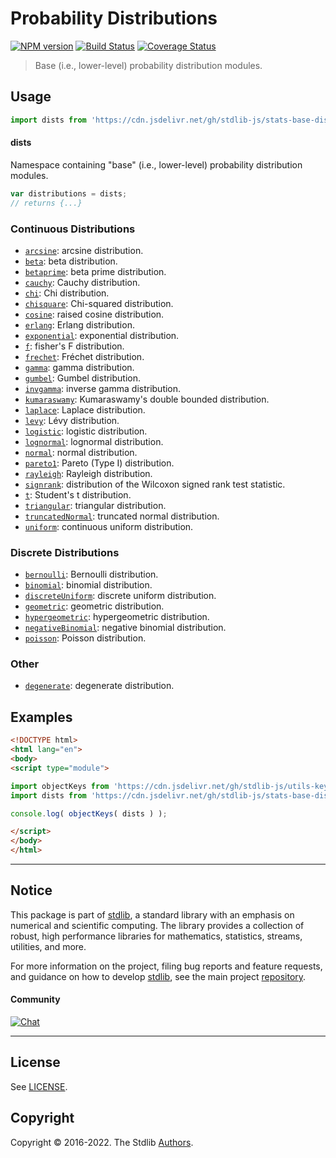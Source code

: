 <!--

@license Apache-2.0

Copyright (c) 2018 The Stdlib Authors.

Licensed under the Apache License, Version 2.0 (the "License");
you may not use this file except in compliance with the License.
You may obtain a copy of the License at

   http://www.apache.org/licenses/LICENSE-2.0

Unless required by applicable law or agreed to in writing, software
distributed under the License is distributed on an "AS IS" BASIS,
WITHOUT WARRANTIES OR CONDITIONS OF ANY KIND, either express or implied.
See the License for the specific language governing permissions and
limitations under the License.

-->

# Probability Distributions

[![NPM version][npm-image]][npm-url] [![Build Status][test-image]][test-url] [![Coverage Status][coverage-image]][coverage-url] <!-- [![dependencies][dependencies-image]][dependencies-url] -->

> Base (i.e., lower-level) probability distribution modules.



<section class="usage">

## Usage

```javascript
import dists from 'https://cdn.jsdelivr.net/gh/stdlib-js/stats-base-dists@esm/index.mjs';
```

#### dists

Namespace containing "base" (i.e., lower-level) probability distribution modules.

```javascript
var distributions = dists;
// returns {...}
```

### Continuous Distributions

<!-- <toc keywords="+continuous, -discrete"> -->

<div class="namespace-toc">

-   <span class="signature">[`arcsine`][@stdlib/stats/base/dists/arcsine]</span><span class="delimiter">: </span><span class="description">arcsine distribution.</span>
-   <span class="signature">[`beta`][@stdlib/stats/base/dists/beta]</span><span class="delimiter">: </span><span class="description">beta distribution.</span>
-   <span class="signature">[`betaprime`][@stdlib/stats/base/dists/betaprime]</span><span class="delimiter">: </span><span class="description">beta prime distribution.</span>
-   <span class="signature">[`cauchy`][@stdlib/stats/base/dists/cauchy]</span><span class="delimiter">: </span><span class="description">Cauchy distribution.</span>
-   <span class="signature">[`chi`][@stdlib/stats/base/dists/chi]</span><span class="delimiter">: </span><span class="description">Chi distribution.</span>
-   <span class="signature">[`chisquare`][@stdlib/stats/base/dists/chisquare]</span><span class="delimiter">: </span><span class="description">Chi-squared distribution.</span>
-   <span class="signature">[`cosine`][@stdlib/stats/base/dists/cosine]</span><span class="delimiter">: </span><span class="description">raised cosine distribution.</span>
-   <span class="signature">[`erlang`][@stdlib/stats/base/dists/erlang]</span><span class="delimiter">: </span><span class="description">Erlang distribution.</span>
-   <span class="signature">[`exponential`][@stdlib/stats/base/dists/exponential]</span><span class="delimiter">: </span><span class="description">exponential distribution.</span>
-   <span class="signature">[`f`][@stdlib/stats/base/dists/f]</span><span class="delimiter">: </span><span class="description">fisher's F distribution.</span>
-   <span class="signature">[`frechet`][@stdlib/stats/base/dists/frechet]</span><span class="delimiter">: </span><span class="description">Fréchet distribution.</span>
-   <span class="signature">[`gamma`][@stdlib/stats/base/dists/gamma]</span><span class="delimiter">: </span><span class="description">gamma distribution.</span>
-   <span class="signature">[`gumbel`][@stdlib/stats/base/dists/gumbel]</span><span class="delimiter">: </span><span class="description">Gumbel distribution.</span>
-   <span class="signature">[`invgamma`][@stdlib/stats/base/dists/invgamma]</span><span class="delimiter">: </span><span class="description">inverse gamma distribution.</span>
-   <span class="signature">[`kumaraswamy`][@stdlib/stats/base/dists/kumaraswamy]</span><span class="delimiter">: </span><span class="description">Kumaraswamy's double bounded distribution.</span>
-   <span class="signature">[`laplace`][@stdlib/stats/base/dists/laplace]</span><span class="delimiter">: </span><span class="description">Laplace distribution.</span>
-   <span class="signature">[`levy`][@stdlib/stats/base/dists/levy]</span><span class="delimiter">: </span><span class="description">Lévy distribution.</span>
-   <span class="signature">[`logistic`][@stdlib/stats/base/dists/logistic]</span><span class="delimiter">: </span><span class="description">logistic distribution.</span>
-   <span class="signature">[`lognormal`][@stdlib/stats/base/dists/lognormal]</span><span class="delimiter">: </span><span class="description">lognormal distribution.</span>
-   <span class="signature">[`normal`][@stdlib/stats/base/dists/normal]</span><span class="delimiter">: </span><span class="description">normal distribution.</span>
-   <span class="signature">[`pareto1`][@stdlib/stats/base/dists/pareto-type1]</span><span class="delimiter">: </span><span class="description">Pareto (Type I) distribution.</span>
-   <span class="signature">[`rayleigh`][@stdlib/stats/base/dists/rayleigh]</span><span class="delimiter">: </span><span class="description">Rayleigh distribution.</span>
-   <span class="signature">[`signrank`][@stdlib/stats/base/dists/signrank]</span><span class="delimiter">: </span><span class="description">distribution of the Wilcoxon signed rank test statistic.</span>
-   <span class="signature">[`t`][@stdlib/stats/base/dists/t]</span><span class="delimiter">: </span><span class="description">Student's t distribution.</span>
-   <span class="signature">[`triangular`][@stdlib/stats/base/dists/triangular]</span><span class="delimiter">: </span><span class="description">triangular distribution.</span>
-   <span class="signature">[`truncatedNormal`][@stdlib/stats/base/dists/truncated-normal]</span><span class="delimiter">: </span><span class="description">truncated normal distribution.</span>
-   <span class="signature">[`uniform`][@stdlib/stats/base/dists/uniform]</span><span class="delimiter">: </span><span class="description">continuous uniform distribution.</span>

</div>

<!-- </toc> -->

### Discrete Distributions

<!-- <toc keywords="-continuous, +discrete"> -->

<div class="namespace-toc">

-   <span class="signature">[`bernoulli`][@stdlib/stats/base/dists/bernoulli]</span><span class="delimiter">: </span><span class="description">Bernoulli distribution.</span>
-   <span class="signature">[`binomial`][@stdlib/stats/base/dists/binomial]</span><span class="delimiter">: </span><span class="description">binomial distribution.</span>
-   <span class="signature">[`discreteUniform`][@stdlib/stats/base/dists/discrete-uniform]</span><span class="delimiter">: </span><span class="description">discrete uniform distribution.</span>
-   <span class="signature">[`geometric`][@stdlib/stats/base/dists/geometric]</span><span class="delimiter">: </span><span class="description">geometric distribution.</span>
-   <span class="signature">[`hypergeometric`][@stdlib/stats/base/dists/hypergeometric]</span><span class="delimiter">: </span><span class="description">hypergeometric distribution.</span>
-   <span class="signature">[`negativeBinomial`][@stdlib/stats/base/dists/negative-binomial]</span><span class="delimiter">: </span><span class="description">negative binomial distribution.</span>
-   <span class="signature">[`poisson`][@stdlib/stats/base/dists/poisson]</span><span class="delimiter">: </span><span class="description">Poisson distribution.</span>

</div>

<!-- </toc> -->

### Other

<!-- <toc keywords="+degenerate"> -->

<div class="namespace-toc">

-   <span class="signature">[`degenerate`][@stdlib/stats/base/dists/degenerate]</span><span class="delimiter">: </span><span class="description">degenerate distribution.</span>

</div>

<!-- </toc> -->

</section>

<!-- /.usage -->

<section class="examples">

## Examples

<!-- TODO: better examples -->

<!-- eslint no-undef: "error" -->

```html
<!DOCTYPE html>
<html lang="en">
<body>
<script type="module">

import objectKeys from 'https://cdn.jsdelivr.net/gh/stdlib-js/utils-keys@esm/index.mjs';
import dists from 'https://cdn.jsdelivr.net/gh/stdlib-js/stats-base-dists@esm/index.mjs';

console.log( objectKeys( dists ) );

</script>
</body>
</html>
```

</section>

<!-- /.examples -->

<!-- Section for related `stdlib` packages. Do not manually edit this section, as it is automatically populated. -->

<section class="related">

</section>

<!-- /.related -->

<!-- Section for all links. Make sure to keep an empty line after the `section` element and another before the `/section` close. -->


<section class="main-repo" >

* * *

## Notice

This package is part of [stdlib][stdlib], a standard library with an emphasis on numerical and scientific computing. The library provides a collection of robust, high performance libraries for mathematics, statistics, streams, utilities, and more.

For more information on the project, filing bug reports and feature requests, and guidance on how to develop [stdlib][stdlib], see the main project [repository][stdlib].

#### Community

[![Chat][chat-image]][chat-url]

---

## License

See [LICENSE][stdlib-license].


## Copyright

Copyright &copy; 2016-2022. The Stdlib [Authors][stdlib-authors].

</section>

<!-- /.stdlib -->

<!-- Section for all links. Make sure to keep an empty line after the `section` element and another before the `/section` close. -->

<section class="links">

[npm-image]: http://img.shields.io/npm/v/@stdlib/stats-base-dists.svg
[npm-url]: https://npmjs.org/package/@stdlib/stats-base-dists

[test-image]: https://github.com/stdlib-js/stats-base-dists/actions/workflows/test.yml/badge.svg?branch=main
[test-url]: https://github.com/stdlib-js/stats-base-dists/actions/workflows/test.yml?query=branch:main

[coverage-image]: https://img.shields.io/codecov/c/github/stdlib-js/stats-base-dists/main.svg
[coverage-url]: https://codecov.io/github/stdlib-js/stats-base-dists?branch=main

<!--

[dependencies-image]: https://img.shields.io/david/stdlib-js/stats-base-dists.svg
[dependencies-url]: https://david-dm.org/stdlib-js/stats-base-dists/main

-->

[chat-image]: https://img.shields.io/gitter/room/stdlib-js/stdlib.svg
[chat-url]: https://gitter.im/stdlib-js/stdlib/

[stdlib]: https://github.com/stdlib-js/stdlib

[stdlib-authors]: https://github.com/stdlib-js/stdlib/graphs/contributors

[umd]: https://github.com/umdjs/umd
[es-module]: https://developer.mozilla.org/en-US/docs/Web/JavaScript/Guide/Modules

[deno-url]: https://github.com/stdlib-js/stats-base-dists/tree/deno
[umd-url]: https://github.com/stdlib-js/stats-base-dists/tree/umd
[esm-url]: https://github.com/stdlib-js/stats-base-dists/tree/esm

[stdlib-license]: https://raw.githubusercontent.com/stdlib-js/stats-base-dists/main/LICENSE

<!-- <toc-links> -->

[@stdlib/stats/base/dists/degenerate]: https://github.com/stdlib-js/stats-base-dists-degenerate/tree/esm

[@stdlib/stats/base/dists/bernoulli]: https://github.com/stdlib-js/stats-base-dists-bernoulli/tree/esm

[@stdlib/stats/base/dists/binomial]: https://github.com/stdlib-js/stats-base-dists-binomial/tree/esm

[@stdlib/stats/base/dists/discrete-uniform]: https://github.com/stdlib-js/stats-base-dists-discrete-uniform/tree/esm

[@stdlib/stats/base/dists/geometric]: https://github.com/stdlib-js/stats-base-dists-geometric/tree/esm

[@stdlib/stats/base/dists/hypergeometric]: https://github.com/stdlib-js/stats-base-dists-hypergeometric/tree/esm

[@stdlib/stats/base/dists/negative-binomial]: https://github.com/stdlib-js/stats-base-dists-negative-binomial/tree/esm

[@stdlib/stats/base/dists/poisson]: https://github.com/stdlib-js/stats-base-dists-poisson/tree/esm

[@stdlib/stats/base/dists/arcsine]: https://github.com/stdlib-js/stats-base-dists-arcsine/tree/esm

[@stdlib/stats/base/dists/beta]: https://github.com/stdlib-js/stats-base-dists-beta/tree/esm

[@stdlib/stats/base/dists/betaprime]: https://github.com/stdlib-js/stats-base-dists-betaprime/tree/esm

[@stdlib/stats/base/dists/cauchy]: https://github.com/stdlib-js/stats-base-dists-cauchy/tree/esm

[@stdlib/stats/base/dists/chi]: https://github.com/stdlib-js/stats-base-dists-chi/tree/esm

[@stdlib/stats/base/dists/chisquare]: https://github.com/stdlib-js/stats-base-dists-chisquare/tree/esm

[@stdlib/stats/base/dists/cosine]: https://github.com/stdlib-js/stats-base-dists-cosine/tree/esm

[@stdlib/stats/base/dists/erlang]: https://github.com/stdlib-js/stats-base-dists-erlang/tree/esm

[@stdlib/stats/base/dists/exponential]: https://github.com/stdlib-js/stats-base-dists-exponential/tree/esm

[@stdlib/stats/base/dists/f]: https://github.com/stdlib-js/stats-base-dists-f/tree/esm

[@stdlib/stats/base/dists/frechet]: https://github.com/stdlib-js/stats-base-dists-frechet/tree/esm

[@stdlib/stats/base/dists/gamma]: https://github.com/stdlib-js/stats-base-dists-gamma/tree/esm

[@stdlib/stats/base/dists/gumbel]: https://github.com/stdlib-js/stats-base-dists-gumbel/tree/esm

[@stdlib/stats/base/dists/invgamma]: https://github.com/stdlib-js/stats-base-dists-invgamma/tree/esm

[@stdlib/stats/base/dists/kumaraswamy]: https://github.com/stdlib-js/stats-base-dists-kumaraswamy/tree/esm

[@stdlib/stats/base/dists/laplace]: https://github.com/stdlib-js/stats-base-dists-laplace/tree/esm

[@stdlib/stats/base/dists/levy]: https://github.com/stdlib-js/stats-base-dists-levy/tree/esm

[@stdlib/stats/base/dists/logistic]: https://github.com/stdlib-js/stats-base-dists-logistic/tree/esm

[@stdlib/stats/base/dists/lognormal]: https://github.com/stdlib-js/stats-base-dists-lognormal/tree/esm

[@stdlib/stats/base/dists/normal]: https://github.com/stdlib-js/stats-base-dists-normal/tree/esm

[@stdlib/stats/base/dists/pareto-type1]: https://github.com/stdlib-js/stats-base-dists-pareto-type1/tree/esm

[@stdlib/stats/base/dists/rayleigh]: https://github.com/stdlib-js/stats-base-dists-rayleigh/tree/esm

[@stdlib/stats/base/dists/signrank]: https://github.com/stdlib-js/stats-base-dists-signrank/tree/esm

[@stdlib/stats/base/dists/t]: https://github.com/stdlib-js/stats-base-dists-t/tree/esm

[@stdlib/stats/base/dists/triangular]: https://github.com/stdlib-js/stats-base-dists-triangular/tree/esm

[@stdlib/stats/base/dists/truncated-normal]: https://github.com/stdlib-js/stats-base-dists-truncated-normal/tree/esm

[@stdlib/stats/base/dists/uniform]: https://github.com/stdlib-js/stats-base-dists-uniform/tree/esm

<!-- </toc-links> -->

</section>

<!-- /.links -->
